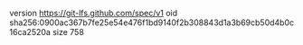 version https://git-lfs.github.com/spec/v1
oid sha256:0900ac367b7fe25e54e476f1bd9140f2b308843d1a3b69cb50d4b0c16ca2520a
size 758
